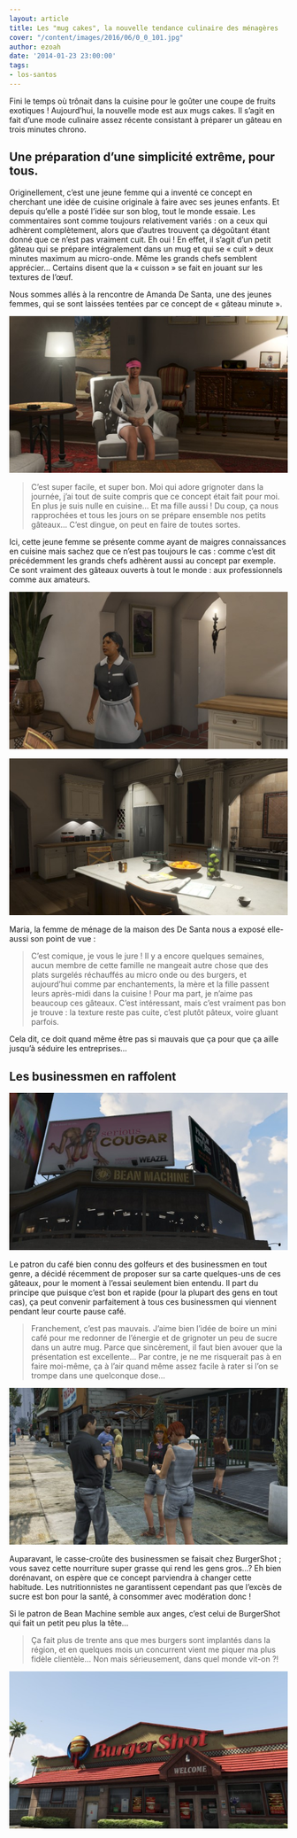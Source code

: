```yaml
---
layout: article
title: Les "mug cakes", la nouvelle tendance culinaire des ménagères
cover: "/content/images/2016/06/0_0_101.jpg"
author: ezoah
date: '2014-01-23 23:00:00'
tags:
- los-santos
---
```


Fini le temps où trônait dans la cuisine pour le goûter une coupe de fruits exotiques ! Aujourd’hui, la nouvelle mode est aux mugs cakes. Il s’agit en fait d’une mode culinaire assez récente consistant à préparer un gâteau en trois minutes chrono.

## Une préparation d’une simplicité extrême, pour tous.

Originellement, c’est une jeune femme qui a inventé ce concept en cherchant une idée de cuisine originale à faire avec ses jeunes enfants. Et depuis qu’elle a posté l’idée sur son blog, tout le monde essaie. Les commentaires sont comme toujours relativement variés : on a ceux qui adhèrent complètement, alors que d’autres trouvent ça dégoûtant étant donné que ce n’est pas vraiment cuit. Eh oui ! En effet, il s’agit d’un petit gâteau qui se prépare intégralement dans un mug et qui se « cuit » deux minutes maximum au micro-onde. Même les grands chefs semblent apprécier… Certains disent que la « cuisson » se fait en jouant sur les textures de l’œuf.

Nous sommes allés à la rencontre de Amanda De Santa, une des jeunes femmes, qui se sont laissées tentées par ce concept de « gâteau minute ».

![Amanda De Santa, fan de mug cakes.](  /content/images/2016/06/0_0_102.jpg)

> C’est super facile, et super bon. Moi qui adore grignoter dans la journée, j’ai tout de suite compris que ce concept était fait pour moi. En plus je suis nulle en cuisine… Et ma fille aussi ! Du coup, ça nous rapprochées et tous les jours on se prépare ensemble nos petits gâteaux… C’est dingue, on peut en faire de toutes sortes.

Ici, cette jeune femme se présente comme ayant de maigres connaissances en cuisine mais sachez que ce n’est pas toujours le cas : comme c’est dit précédemment les grands chefs adhèrent aussi au concept par exemple. Ce sont vraiment des gâteaux ouverts à tout le monde : aux professionnels comme aux amateurs.

![](  /content/images/2016/06/0_0_103.jpg)

![Maria et la cuisine dans laquelle les filles passent tout leur temps en ce moment.](  /content/images/2016/06/0_0_104.jpg)

Maria, la femme de ménage de la maison des De Santa nous a exposé elle-aussi son point de vue :

> C’est comique, je vous le jure ! Il y a encore quelques semaines, aucun membre de cette famille ne mangeait autre chose que des plats surgelés réchauffés au micro onde ou des burgers, et aujourd’hui comme par enchantements, la mère et la fille passent leurs après-midi dans la cuisine ! Pour ma part, je n’aime pas beaucoup ces gâteaux. C’est intéressant, mais c’est vraiment pas bon je trouve : la texture reste pas cuite, c’est plutôt pâteux, voire gluant parfois.

Cela dit, ce doit quand même être pas si mauvais que ça pour que ça aille jusqu’à séduire les entreprises…

## Les businessmen en raffolent

![](  /content/images/2016/06/0_0_105.jpg)

Le patron du café bien connu des golfeurs et des businessmen en tout genre, a décidé récemment de proposer sur sa carte quelques-uns de ces gâteaux, pour le moment à l’essai seulement bien entendu. Il part du principe que puisque c’est bon et rapide (pour la plupart des gens en tout cas), ça peut convenir parfaitement à tous ces businessmen qui viennent pendant leur courte pause café.

> Franchement, c’est pas mauvais. J’aime bien l’idée de boire un mini café pour me redonner de l’énergie et de grignoter un peu de sucre dans un autre mug. Parce que sincèrement, il faut bien avouer que la présentation est excellente… Par contre, je ne me risquerait pas à en faire moi-même, ça à l’air quand même assez facile à rater si l’on se trompe dans une quelconque dose…

![](  /content/images/2016/06/0_0_106.jpg)

Auparavant, le casse-croûte des businessmen se faisait chez BurgerShot ; vous savez cette nourriture super grasse qui rend les gens gros…? Eh bien dorénavant, on espère que ce concept parviendra à changer cette habitude. Les nutritionnistes ne garantissent cependant pas que l’excès de sucre est bon pour la santé, à consommer avec modération donc !

Si le patron de Bean Machine semble aux anges, c’est celui de BurgerShot qui fait un petit peu plus la tête…

> Ça fait plus de trente ans que mes burgers sont implantés dans la région, et en quelques mois un concurrent vient me piquer ma plus fidèle clientèle… Non mais sérieusement, dans quel monde vit-on ?!

![](  /content/images/2016/06/0_0_107.jpg)

<!--kg-card-end: markdown-->
